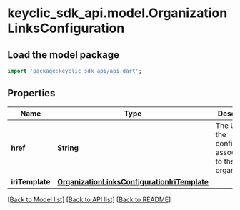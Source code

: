 # keyclic_sdk_api.model.OrganizationLinksConfiguration

## Load the model package
```dart
import 'package:keyclic_sdk_api/api.dart';
```

## Properties
Name | Type | Description | Notes
------------ | ------------- | ------------- | -------------
**href** | **String** | The URI of the configuration associated to the given organization. | [optional] 
**iriTemplate** | [**OrganizationLinksConfigurationIriTemplate**](OrganizationLinksConfigurationIriTemplate.md) |  | [optional] 

[[Back to Model list]](../README.md#documentation-for-models) [[Back to API list]](../README.md#documentation-for-api-endpoints) [[Back to README]](../README.md)


